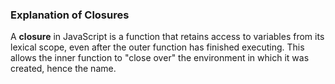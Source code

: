 ### Explanation of Closures

A **closure** in JavaScript is a function that retains access to variables from its lexical scope, even after the outer function has finished executing. This allows the inner function to "close over" the environment in which it was created, hence the name.
